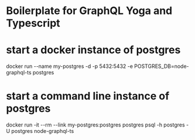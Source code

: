 # Boilerplate for GraphQL Yoga and Typescript

# start a docker instance of postgres

docker run --name my-postgres -d -p 5432:5432 -e POSTGRES_DB=node-graphql-ts postgres

# start a command line instance of postgres

docker run -it --rm --link my-postgres:postgres postgres psql -h postgres -U postgres node-graphql-ts
